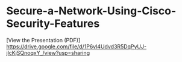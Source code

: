 # Secure-a-Network-Using-Cisco-Security-Features
[View the Presentation (PDF)] https://drive.google.com/file/d/1P6vl4Udvd3R5DqPyUJ-jlcKjSQnoqxY_/view?usp=sharing

